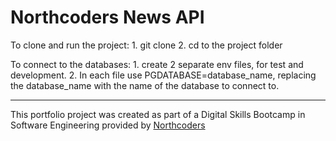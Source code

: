 # Northcoders News API

To clone and run the project:
    1. git clone <repo-url>
    2. cd to the project folder

To connect to the databases:
    1. create 2 separate env files, for test and development.
    2. In each file use PGDATABASE=database_name, replacing the database_name with the name of the database to connect to.

--- 

This portfolio project was created as part of a Digital Skills Bootcamp in Software Engineering provided by [Northcoders](https://northcoders.com/)
